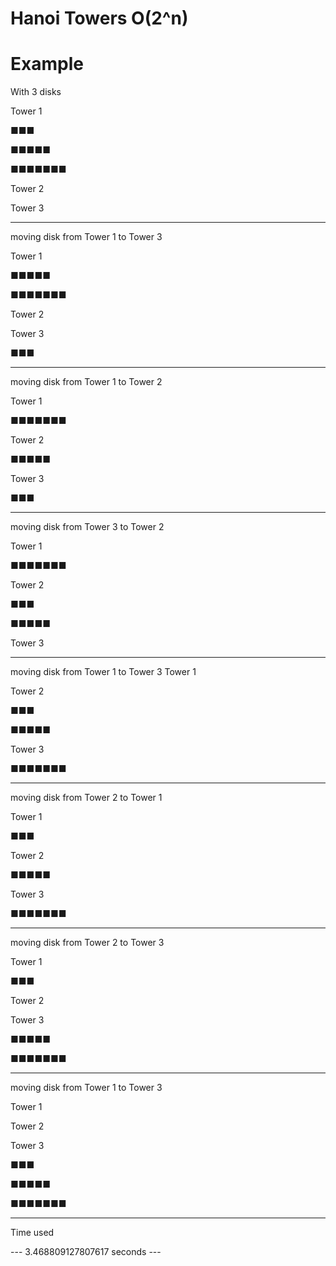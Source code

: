 # Hanoi Towers O(2^n)

# Example

With 3 disks


Tower 1

  ■■■
  
 ■■■■■
 
■■■■■■■

Tower 2

Tower 3

-------------------------
moving disk from Tower 1 to Tower 3

Tower 1

 ■■■■■
 
■■■■■■■

Tower 2

Tower 3

■■■

-------------------------
moving disk from Tower 1 to Tower 2

Tower 1

■■■■■■■

Tower 2

■■■■■

Tower 3

■■■

-------------------------
moving disk from Tower 3 to Tower 2

Tower 1

■■■■■■■

Tower 2

 ■■■
 
■■■■■

Tower 3

-------------------------
moving disk from Tower 1 to Tower 3
Tower 1

Tower 2

 ■■■
 
■■■■■

Tower 3

■■■■■■■

-------------------------
moving disk from Tower 2 to Tower 1

Tower 1

■■■

Tower 2

■■■■■

Tower 3

■■■■■■■

-------------------------
moving disk from Tower 2 to Tower 3

Tower 1

■■■

Tower 2

Tower 3

 ■■■■■
 
■■■■■■■

-------------------------
moving disk from Tower 1 to Tower 3

Tower 1

Tower 2

Tower 3

  ■■■
  
 ■■■■■
 
■■■■■■■


-------------------------
Time used

--- 3.468809127807617 seconds ---
